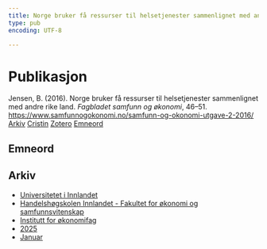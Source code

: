 ```yaml
---
title: Norge bruker få ressurser til helsetjenester sammenlignet med andre rike land
type: pub
encoding: UTF-8

---
```

<h1>Publikasjon</h1>
<article id="csl-bib-container-U9XGHIW8" class="csl-bib-container">
  <div class="csl-bib-body"> <div class="csl-entry">Jensen, B. (2016). Norge bruker få ressurser til helsetjenester sammenlignet med andre rike land. <i>Fagbladet samfunn og økonomi</i>, 46–51. <a href="https://www.samfunnogokonomi.no/samfunn-og-okonomi-utgave-2-2016/">https://www.samfunnogokonomi.no/samfunn-og-okonomi-utgave-2-2016/</a></div> </div>
  <div class="csl-bib-buttons">
    <a href="#taxonomy-article-U9XGHIW8" alt="archive" class="csl-bib-button">Arkiv</a>
    <a href="https://app.cristin.no/results/show.jsf?id=2348450" alt="Cristin" class="csl-bib-button">Cristin</a>
    <a href="http://zotero.org/groups/5881554/items/U9XGHIW8" alt="Zotero" class="csl-bib-button">Zotero</a>
    <a href="#keywords-article-U9XGHIW8" alt="keywords" class="csl-bib-button">Emneord</a>
  </div>
  <div id="csl-bib-meta-container-U9XGHIW8"></div>
</article>
<div id="csl-bib-meta-U9XGHIW8" class="csl-bib-meta">
  <article id="keywords-article-U9XGHIW8" class="keywords-article">
    <h1>Emneord</h1>
    
  </article>
  <article id="taxonomy-article-U9XGHIW8" class="taxonomy-article">
    <h1>Arkiv</h1>
    <ul>
      <li><a href="{{< params subfolder >}}nn/archive/?key=3DCRN523">Universitetet i Innlandet</a></li>
      <li><a href="{{< params subfolder >}}nn/archive/?key=DU8Q9LN9">Handelshøgskolen Innlandet - Fakultet for økonomi og samfunnsvitenskap</a></li>
      <li><a href="{{< params subfolder >}}nn/archive/?key=3IQA89I8">Institutt for økonomifag</a></li>
      <li><a href="{{< params subfolder >}}nn/archive/?key=7XFLPQNF">2025</a></li>
      <li><a href="{{< params subfolder >}}nn/archive/?key=GN22DUGA">Januar</a></li>
    </ul>
  </article>
</div>
